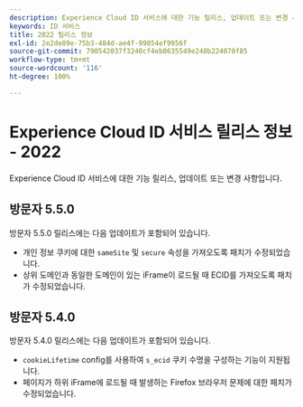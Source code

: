 ```yaml
---
description: Experience Cloud ID 서비스에 대한 기능 릴리스, 업데이트 또는 변경 사항입니다.
keywords: ID 서비스
title: 2022 릴리스 정보
exl-id: 2e2de89e-75b3-484d-ae4f-99054ef9956f
source-git-commit: 790542037f3240cf4eb8635549e240b224070f85
workflow-type: tm+mt
source-wordcount: '116'
ht-degree: 100%

---
```


# Experience Cloud ID 서비스 릴리스 정보 - 2022

Experience Cloud ID 서비스에 대한 기능 릴리스, 업데이트 또는 변경 사항입니다.

## 방문자 5.5.0

방문자 5.5.0 릴리스에는 다음 업데이트가 포함되어 있습니다.

* 개인 정보 쿠키에 대한 `sameSite` 및 `secure` 속성을 가져오도록 패치가 수정되었습니다.
* 상위 도메인과 동일한 도메인이 있는 iFrame이 로드될 때 ECID를 가져오도록 패치가 수정되었습니다.

## 방문자 5.4.0

방문자 5.4.0 릴리스에는 다음 업데이트가 포함되어 있습니다.

* `cookieLifetime` config를 사용하여 `s_ecid` 쿠키 수명을 구성하는 기능이 지원됩니다.
* 페이지가 하위 iFrame에 로드될 때 발생하는 Firefox 브라우저 문제에 대한 패치가 수정되었습니다.

